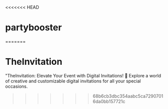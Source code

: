 <<<<<<< HEAD
# partybooster
=======
# TheInvitation
"TheInvitation: Elevate Your Event with Digital Invitations! 💌 Explore a world of creative and customizable digital invitations for all your special occasions. 
>>>>>>> 68b6cb3dbc354aabc5ca72907016da0bb157721c
